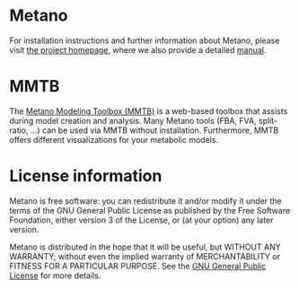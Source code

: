 # Metano

For installation instructions and further information about Metano,
please visit [the project homepage](http://metano.tu-bs.de), where we also provide a detailed [manual](http://metano.tu-bs.de/?page=manual).

# MMTB
The [Metano Modeling Toolbox (MMTB)](http://mmtb.tu-bs.de) is a web-based toolbox that assists during model creation and analysis.
Many Metano tools (FBA, FVA, split-ratio, ...) can be used via MMTB without installation.
Furthermore, MMTB offers different visualizations for your metabolic models.

# License information
Metano is free software: you can redistribute it and/or modify
it under the terms of the GNU General Public License as published by
the Free Software Foundation, either version 3 of the License, or
(at your option) any later version.

Metano is distributed in the hope that it will be useful,
but WITHOUT ANY WARRANTY; without even the implied warranty of
MERCHANTABILITY or FITNESS FOR A PARTICULAR PURPOSE.  See the
[GNU General Public License](http://www.gnu.org/licenses/) for more details.

